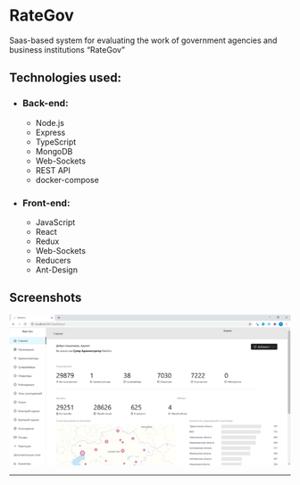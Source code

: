 # RateGov
Saаs-based system for evaluating the work of government agencies and business institutions “RateGov”

## Technologies used:
  - ### Back-end:
    - Node.js
    - Express
    - TypeScript
    - MongoDB
    - Web-Sockets
    - REST API
    - docker-compose
    
  - ### Front-end:
    - JavaScript
    - React
    - Redux
    - Web-Sockets
    - Reducers
    - Ant-Design

## Screenshots
<img src="https://github.com/talapparasat/RateGov/blob/main/screenshots/1.PNG"/><hr/>



